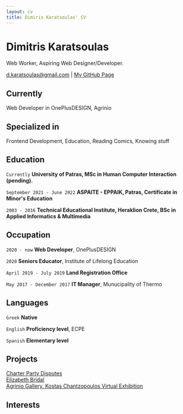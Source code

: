 ```yaml
---
layout: cv
title: Dimiris Karatsoulas' CV
---
```

# Dimitris Karatsoulas
Web Worker, Aspiring Web Designer/Developer.

<div id="webaddress">
<a href="d.karatsoulas@gmail.com">d.karatsoulas@gmail.com</a>
| <a href="https://akimo13.github.io/">My GitHub Page</a>
</div>


## Currently

Web Developer in OnePlusDESIGN, Agrinio

## Specialized in

Frontend Development, Education, Reading Comics, Knowing stuff


## Education

`Currently`
__University of Patras, MSc in Human Computer Interaction (pending).__

`September 2021 - June 2022`
__ASPAITE - EPPAIK, Patras, Certificate in Minor's Education__

`2003 - 2016`
__Technical Educational Institute, Heraklion Crete, BSc in Applied Informatics & Multimedia__


## Occupation

`2020 - now`
__Web Developer__, OnePlusDESIGN

`2020`
__Seniors Educator__, Institute of Lifelong Education

`April 2019 - July 2019`
__Land Registration Office__

`May 2017 - December 2017`
__IT Manager__, Munucipality of Thermo

## Languages

`Greek`
__Native__

`English`
__Proficiency level__, ECPE

`Spanish`
__Elementary level__

## Projects

<a href="https://charterpartydisputes.com/">Charter Party Disputes</a><br>
<a href="https://elizabeth.gr/">Elizabeth Bridal</a><br>
<a href="https://www.oneplusdesign.com/pinakothiki/">Agrinio Gallery, Kostas Chantzopoulos Virtual Exhibition</a><br>

## Interests



<!-- ### Footer

Last updated: May 2013 -->


